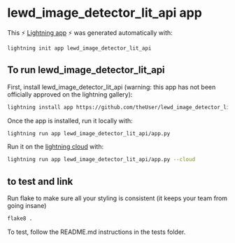 # lewd_image_detector_lit_api app

This ⚡ [Lightning app](lightning.ai) ⚡ was generated automatically with:

```bash
lightning init app lewd_image_detector_lit_api
```

## To run lewd_image_detector_lit_api

First, install lewd_image_detector_lit_api (warning: this app has not been officially approved on the lightning gallery):

```bash
lightning install app https://github.com/theUser/lewd_image_detector_lit_api
```

Once the app is installed, run it locally with:

```bash
lightning run app lewd_image_detector_lit_api/app.py
```

Run it on the [lightning cloud](lightning.ai) with:

```bash
lightning run app lewd_image_detector_lit_api/app.py --cloud
```

## to test and link

Run flake to make sure all your styling is consistent (it keeps your team from going insane)

```bash
flake8 .
```

To test, follow the README.md instructions in the tests folder.
